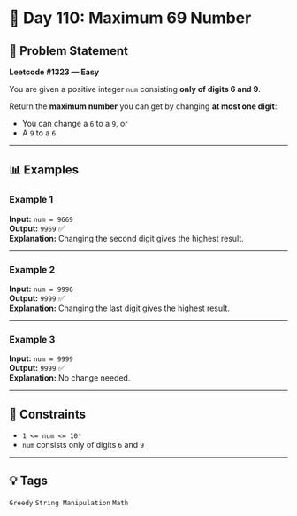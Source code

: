 # 🚀 Day 110: Maximum 69 Number

## 🧠 Problem Statement

**Leetcode #1323 — Easy**

You are given a positive integer `num` consisting **only of digits 6 and 9**.

Return the **maximum number** you can get by changing **at most one digit**:  
- You can change a `6` to a `9`, or  
- A `9` to a `6`.

---

## 📊 Examples

### Example 1  
**Input:** `num = 9669`  
**Output:** `9969` ✅  
**Explanation:** Changing the second digit gives the highest result.

---

### Example 2  
**Input:** `num = 9996`  
**Output:** `9999` ✅  
**Explanation:** Changing the last digit gives the highest result.

---

### Example 3  
**Input:** `num = 9999`  
**Output:** `9999` ✅  
**Explanation:** No change needed.

---

## 📌 Constraints

- `1 <= num <= 10⁴`  
- `num` consists only of digits `6` and `9`

---

## 💡 Tags

`Greedy` `String Manipulation` `Math`
